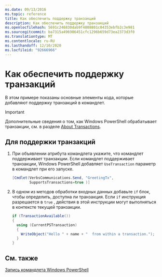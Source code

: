 ```yaml
---
ms.date: 09/13/2016
ms.topic: reference
title: Как обеспечить поддержку транзакций
description: Как обеспечить поддержку транзакций
ms.openlocfilehash: 5691c246830dab9f4808801c04353ebfb2c3e981
ms.sourcegitcommit: ba7315a496986451cfc1296b659d73ea2373d3f0
ms.translationtype: MT
ms.contentlocale: ru-RU
ms.lasthandoff: 12/10/2020
ms.locfileid: "92666966"
---
```

# <a name="how-to-support-transactions"></a>Как обеспечить поддержку транзакций

В этом примере показаны основные элементы кода, которые добавляют поддержку транзакций в командлет.

> [!IMPORTANT]
> Дополнительные сведения о том, как Windows PowerShell обрабатывает транзакции, см. в разделе [About Transactions][about_Transactions].

## <a name="to-support-transactions"></a>Для поддержки транзакций

1. При объявлении атрибута командлета укажите, что командлет поддерживает транзакции.
   Если командлет поддерживает транзакции, Windows PowerShell добавляет `UseTransaction` параметр в командлет при его запуске.

    ```csharp
    [Cmdlet(VerbsCommunications.Send, "GreetingTx",
            SupportsTransactions=true )]
    ```

2. В одном из методов обработки входных данных добавьте `if` блок, чтобы определить, доступна ли транзакция.
   Если `if` инструкция разрешается в `true` , действия в этой инструкции могут выполняться в контексте текущей транзакции.

    ```csharp
    if (TransactionAvailable())
    {
      using (CurrentPSTransaction)
      {
        WriteObject("Hello " + name + "  from within a transaction.");
      }
    }
    ```

## <a name="see-also"></a>См. также

[Запись командлета Windows PowerShell](./writing-a-windows-powershell-cmdlet.md)

<!-- External URLs -->

[about_Transactions]: /powershell/module/Microsoft.PowerShell.Core/About/about_Transactions
